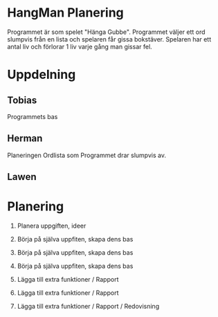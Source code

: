 # HangMan Planering

Programmet är som spelet "Hänga Gubbe". Programmet väljer ett ord slumpvis från en lista och spelaren får gissa bokstäver. Spelaren har ett antal liv och förlorar 1 liv varje gång man gissar fel.


# Uppdelning

## Tobias
Programmets bas


## Herman
Planeringen
Ordlista som Programmet drar slumpvis av.


## Lawen


# Planering

1. Planera uppgiften, ideer

2. Börja på själva uppfiten, skapa dens bas

3. Börja på själva uppfiten, skapa dens bas

4. Börja på själva uppfiten, skapa dens bas

5. Lägga till extra funktioner / Rapport

6. Lägga till extra funktioner / Rapport

7. Lägga till extra funktioner / Rapport / Redovisning
